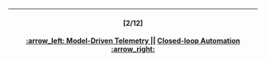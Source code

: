 ---
<h4 align="center">[2/12]</h4>
<h4 align="center"> <a href="readme/2.md"> :arrow_left: Model-Driven Telemetry </a> || <a href="/readme/4.md"> Closed-loop Automation :arrow_right: </a> </h4>
